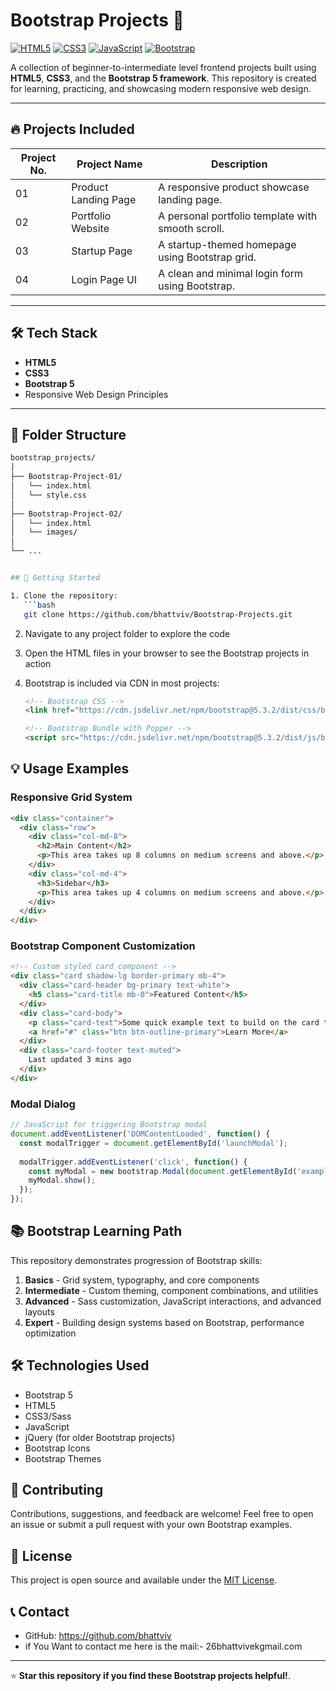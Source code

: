 # Bootstrap Projects 🚀 

[![HTML5](https://img.shields.io/badge/HTML5-E34F26?style=for-the-badge&logo=html5&logoColor=white)](https://developer.mozilla.org/en-US/docs/Web/HTML)
[![CSS3](https://img.shields.io/badge/CSS3-1572B6?style=for-the-badge&logo=css3&logoColor=white)](https://developer.mozilla.org/en-US/docs/Web/CSS)
[![JavaScript](https://img.shields.io/badge/JavaScript-F7DF1E?style=for-the-badge&logo=javascript&logoColor=black)](https://developer.mozilla.org/en-US/docs/Web/JavaScript)
[![Bootstrap](https://img.shields.io/badge/Bootstrap-7952B3?style=for-the-badge&logo=bootstrap&logoColor=white)](https://getbootstrap.com/)

A collection of beginner-to-intermediate level frontend projects built using **HTML5**, **CSS3**, and the **Bootstrap 5 framework**. This repository is created for learning, practicing, and showcasing modern responsive web design.

---

## 🔥 Projects Included

| Project No. | Project Name         | Description                                      |
|-------------|----------------------|--------------------------------------------------|
| 01          | Product Landing Page | A responsive product showcase landing page.      |
| 02          | Portfolio Website    | A personal portfolio template with smooth scroll.|
| 03          | Startup Page         | A startup-themed homepage using Bootstrap grid.  |
| 04          | Login Page UI        | A clean and minimal login form using Bootstrap.  |

---

## 🛠️ Tech Stack

- **HTML5**
- **CSS3**
- **Bootstrap 5**
- Responsive Web Design Principles

---

## 📁 Folder Structure

```bash
bootstrap_projects/
│
├── Bootstrap-Project-01/
│   └── index.html
│   └── style.css
│
├── Bootstrap-Project-02/
│   └── index.html
│   └── images/
│
└── ...


## 🚀 Getting Started

1. Clone the repository:
   ```bash
   git clone https://github.com/bhattviv/Bootstrap-Projects.git
   ```

2. Navigate to any project folder to explore the code

3. Open the HTML files in your browser to see the Bootstrap projects in action

4. Bootstrap is included via CDN in most projects:
   ```html
   <!-- Bootstrap CSS -->
   <link href="https://cdn.jsdelivr.net/npm/bootstrap@5.3.2/dist/css/bootstrap.min.css" rel="stylesheet">
   
   <!-- Bootstrap Bundle with Popper -->
   <script src="https://cdn.jsdelivr.net/npm/bootstrap@5.3.2/dist/js/bootstrap.bundle.min.js"></script>
   ```

## 💡 Usage Examples

### Responsive Grid System

```html
<div class="container">
  <div class="row">
    <div class="col-md-8">
      <h2>Main Content</h2>
      <p>This area takes up 8 columns on medium screens and above.</p>
    </div>
    <div class="col-md-4">
      <h3>Sidebar</h3>
      <p>This area takes up 4 columns on medium screens and above.</p>
    </div>
  </div>
</div>
```

### Bootstrap Component Customization

```html
<!-- Custom styled card component -->
<div class="card shadow-lg border-primary mb-4">
  <div class="card-header bg-primary text-white">
    <h5 class="card-title mb-0">Featured Content</h5>
  </div>
  <div class="card-body">
    <p class="card-text">Some quick example text to build on the card title.</p>
    <a href="#" class="btn btn-outline-primary">Learn More</a>
  </div>
  <div class="card-footer text-muted">
    Last updated 3 mins ago
  </div>
</div>
```

### Modal Dialog

```javascript
// JavaScript for triggering Bootstrap modal
document.addEventListener('DOMContentLoaded', function() {
  const modalTrigger = document.getElementById('launchModal');
  
  modalTrigger.addEventListener('click', function() {
    const myModal = new bootstrap.Modal(document.getElementById('exampleModal'));
    myModal.show();
  });
});
```

## 📚 Bootstrap Learning Path

This repository demonstrates progression of Bootstrap skills:

1. **Basics** - Grid system, typography, and core components
2. **Intermediate** - Custom theming, component combinations, and utilities
3. **Advanced** - Sass customization, JavaScript interactions, and advanced layouts
4. **Expert** - Building design systems based on Bootstrap, performance optimization

## 🛠️ Technologies Used

- Bootstrap 5
- HTML5
- CSS3/Sass
- JavaScript
- jQuery (for older Bootstrap projects)
- Bootstrap Icons
- Bootstrap Themes

## 🤝 Contributing

Contributions, suggestions, and feedback are welcome! Feel free to open an issue or submit a pull request with your own Bootstrap examples.

## 📜 License

This project is open source and available under the [MIT License](LICENSE).

## 📞 Contact

- GitHub: https://github.com/bhattviv
- if You Want to contact me here is the mail:- 26bhattvivekgmail.com

---

⭐ **Star this repository if you find these Bootstrap projects helpful!**. 
